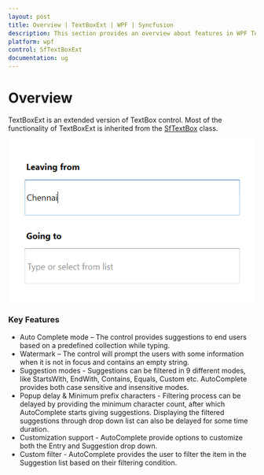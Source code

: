```yaml
---
layout: post
title: Overview | TextBoxExt | WPF | Syncfusion
description: This section provides an overview about features in WPF TextBoxExt control.
platform: wpf
control: SfTextBoxExt
documentation: ug
---
```


# Overview

TextBoxExt is an extended version of TextBox control. Most of the functionality of TextBoxExt is inherited from the [SfTextBox](http://msdn.microsoft.com/en-us/library/windows/apps/windows.ui.xaml.controls.textbox) class.

![TextBoxExt - Overview](Overview_images/Overview_img1.png)

### Key Features

* Auto Complete mode – The control provides suggestions to end users based on a predefined collection while typing.
* Watermark – The control will prompt the users with some information when it is not in focus and contains an empty string.
* Suggestion modes - Suggestions can be filtered in 9 different modes, like StartsWith, EndWith,    Contains, Equals, Custom etc. AutoComplete provides both case sensitive and insensitive modes.
* Popup delay & Minimum prefix characters - Filtering process can be delayed by providing the minimum character count, after which AutoComplete starts giving suggestions. Displaying the filtered suggestions through drop down list can also be delayed for some time duration.
* Customization support - AutoComplete provide options to customize both the Entry and Suggestion drop down.
* Custom filter - AutoComplete provides the user to filter the item in the Suggestion list based on their filtering condition.




